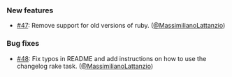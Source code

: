 ### New features

* [#47](https://github.com/solidusio/rubocop-solidus/pull/47): Remove support for old versions of ruby. ([@MassimilianoLattanzio][])

### Bug fixes

* [#48](https://github.com/solidusio/rubocop-solidus/pull/48): Fix typos in README and add instructions on how to use the changelog rake task. ([@MassimilianoLattanzio][])

[@MassimilianoLattanzio]: https://github.com/MassimilianoLattanzio
